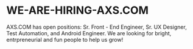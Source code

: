 # WE-ARE-HIRING-AXS.COM
AXS.COM has open positions: Sr. Front - End Engineer, Sr. UX Designer, Test Automation, and Android Engineer. We are looking for bright, entrpreneurial and fun people to help us grow!
